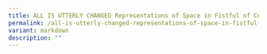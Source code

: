 ```yaml
---
title: ALL IS UTTERLY CHANGED Representations of Space in Fistful of Colours
permalink: /all-is-utterly-changed-representations-of-space-in-fistful-of-colours/
variant: markdown
description: ""
---
```

